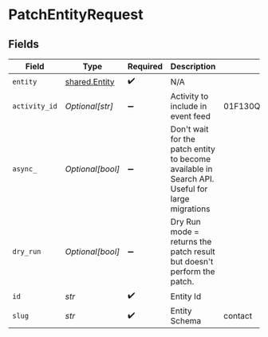 # PatchEntityRequest


## Fields

| Field                                                                                          | Type                                                                                           | Required                                                                                       | Description                                                                                    | Example                                                                                        |
| ---------------------------------------------------------------------------------------------- | ---------------------------------------------------------------------------------------------- | ---------------------------------------------------------------------------------------------- | ---------------------------------------------------------------------------------------------- | ---------------------------------------------------------------------------------------------- |
| `entity`                                                                                       | [shared.Entity](../../models/shared/entity.md)                                                 | :heavy_check_mark:                                                                             | N/A                                                                                            |                                                                                                |
| `activity_id`                                                                                  | *Optional[str]*                                                                                | :heavy_minus_sign:                                                                             | Activity to include in event feed                                                              | 01F130Q52Q6MWSNS8N2AVXV4JN                                                                     |
| `async_`                                                                                       | *Optional[bool]*                                                                               | :heavy_minus_sign:                                                                             | Don't wait for the patch entity to become available in Search API. Useful for large migrations |                                                                                                |
| `dry_run`                                                                                      | *Optional[bool]*                                                                               | :heavy_minus_sign:                                                                             | Dry Run mode = returns the patch result but doesn't perform the patch.                         |                                                                                                |
| `id`                                                                                           | *str*                                                                                          | :heavy_check_mark:                                                                             | Entity Id                                                                                      |                                                                                                |
| `slug`                                                                                         | *str*                                                                                          | :heavy_check_mark:                                                                             | Entity Schema                                                                                  | contact                                                                                        |